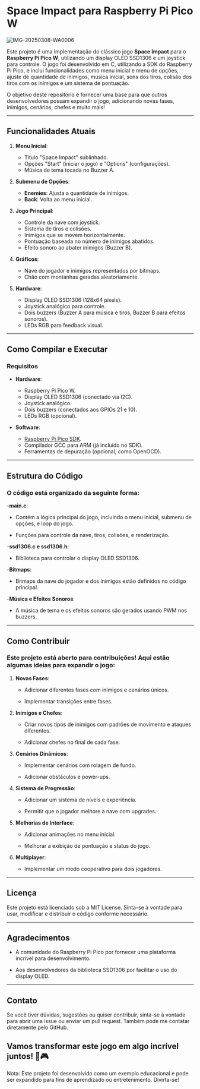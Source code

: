 # Space Impact para Raspberry Pi Pico W

![IMG-20250308-WA0006](https://github.com/user-attachments/assets/a1b65f21-927b-4c58-af9e-85b267c4c60a)

Este projeto é uma implementação do clássico jogo **Space Impact** para o **Raspberry Pi Pico W**, utilizando um display OLED SSD1306 e um joystick para controle. O jogo foi desenvolvido em C, utilizando a SDK do Raspberry Pi Pico, e inclui funcionalidades como menu inicial e menu de opções, ajuste de quantidade de inimigos, música inicial, sons dos tiros, colisão dos tiros com os inimigos e um sistema de pontuação.

O objetivo deste repositório é fornecer uma base para que outros desenvolvedores possam expandir o jogo, adicionando novas fases, inimigos, cenários, chefes e muito mais!

---

## Funcionalidades Atuais

1. **Menu Inicial**:
   - Título "Space Impact" sublinhado.
   - Opções "Start" (iniciar o jogo) e "Options" (configurações).
   - Música de tema tocada no Buzzer A.

2. **Submenu de Opções**:
   - **Enemies**: Ajusta a quantidade de inimigos.
   - **Back**: Volta ao menu inicial.

3. **Jogo Principal**:
   - Controle da nave com joystick.
   - Sistema de tiros e colisões.
   - Inimigos que se movem horizontalmente.
   - Pontuação baseada no número de inimigos abatidos.
   - Efeito sonoro ao abater inimigos (Buzzer B).

4. **Gráficos**:
   - Nave do jogador e inimigos representados por bitmaps.
   - Chão com montanhas geradas aleatoriamente.

5. **Hardware**:
   - Display OLED SSD1306 (128x64 pixels).
   - Joystick analógico para controle.
   - Dois buzzers (Buzzer A para música e tiros, Buzzer B para efeitos sonoros).
   - LEDs RGB para feedback visual.

---

## Como Compilar e Executar

### Requisitos

- **Hardware**:
  - Raspberry Pi Pico W.
  - Display OLED SSD1306 (conectado via I2C).
  - Joystick analógico.
  - Dois buzzers (conectados aos GPIOs 21 e 10).
  - LEDs RGB (opcional).

- **Software**:
  - [Raspberry Pi Pico SDK](https://github.com/raspberrypi/pico-sdk).
  - Compilador GCC para ARM (já incluído no SDK).
  - Ferramentas de depuração (opcional, como OpenOCD).

---

## Estrutura do Código

### O código está organizado da seguinte forma:

-**main.c**:

   - Contém a lógica principal do jogo, incluindo o menu inicial, submenu de opções, e loop do jogo.

   - Funções para controle da nave, tiros, colisões, e renderização.

-**ssd1306.c e ssd1306.h**:

   - Biblioteca para controlar o display OLED SSD1306.

-**Bitmaps**:

   - Bitmaps da nave do jogador e dos inimigos estão definidos no código principal.

-**Música e Efeitos Sonoros**:

   - A música de tema e os efeitos sonoros são gerados usando PWM nos buzzers.

---

## Como Contribuir

### Este projeto está aberto para contribuições! Aqui estão algumas ideias para expandir o jogo:

1. **Novas Fases**:

   - Adicionar diferentes fases com inimigos e cenários únicos.

   - Implementar transições entre fases.

2. **Inimigos e Chefes**:

   - Criar novos tipos de inimigos com padrões de movimento e ataques diferentes.

   - Adicionar chefes no final de cada fase.

3. **Cenários Dinâmicos**:

   - Implementar cenários com rolagem de fundo.

   - Adicionar obstáculos e power-ups.

4. **Sistema de Progressão**:

   - Adicionar um sistema de níveis e experiência.

   - Permitir que o jogador melhore a nave com upgrades.

5. **Melhorias de Interface**:

   - Adicionar animações no menu inicial.

   - Melhorar a exibição de pontuação e status do jogo.

6. **Multiplayer**:

   - Implementar um modo cooperativo para dois jogadores.

---

## Licença
   Este projeto está licenciado sob a MIT License. Sinta-se à vontade para usar, modificar e distribuir o código conforme necessário.

---

## Agradecimentos

   - À comunidade do Raspberry Pi Pico por fornecer uma plataforma incrível para desenvolvimento.

   - Aos desenvolvedores da biblioteca SSD1306 por facilitar o uso do display OLED.

---

## Contato

   Se você tiver dúvidas, sugestões ou quiser contribuir, sinta-se à vontade para abrir uma issue ou enviar um pull request. Também pode me contatar diretamente pelo GitHub.

Vamos transformar este jogo em algo incrível juntos! 🚀🎮
-
Nota: Este projeto foi desenvolvido como um exemplo educacional e pode ser expandido para fins de aprendizado ou entretenimento. Divirta-se!
